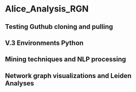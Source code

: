 # Alice_Analysis_RGN

## Testing Guthub cloning and pulling

## V.3 Environments Python

## Mining techniques and NLP processing

## Network graph visualizations and Leiden Analyses